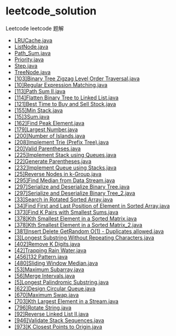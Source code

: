 # leetcode_solution
Leetcode
leetcode 题解


- [LRUCache.java](./leetcode-problem/src/main/java/solution/LRUCache.java)
- [ListNode.java](./leetcode-problem/src/main/java/solution/ListNode.java)
- [Path_Sum.java](./leetcode-problem/src/main/java/solution/Path_Sum.java)
- [Priority.java](./leetcode-problem/src/main/java/solution/Priority.java)
- [Step.java](./leetcode-problem/src/main/java/solution/Step.java)
- [TreeNode.java](./leetcode-problem/src/main/java/solution/TreeNode.java)
- [[103]Binary Tree Zigzag Level Order Traversal.java](./leetcode-problem/src/main/java/solution/%5B103%5DBinary%20Tree%20Zigzag%20Level%20Order%20Traversal.java)
- [[10]Regular Expression Matching.java](./leetcode-problem/src/main/java/solution/%5B10%5DRegular%20Expression%20Matching.java)
- [[113]Path Sum II.java](./leetcode-problem/src/main/java/solution/%5B113%5DPath%20Sum%20II.java)
- [[114]Flatten Binary Tree to Linked List.java](./leetcode-problem/src/main/java/solution/%5B114%5DFlatten%20Binary%20Tree%20to%20Linked%20List.java)
- [[121]Best Time to Buy and Sell Stock.java](./leetcode-problem/src/main/java/solution/%5B121%5DBest%20Time%20to%20Buy%20and%20Sell%20Stock.java)
- [[155]Min Stack.java](./leetcode-problem/src/main/java/solution/%5B155%5DMin%20Stack.java)
- [[15]3Sum.java](./leetcode-problem/src/main/java/solution/%5B15%5D3Sum.java)
- [[162]Find Peak Element.java](./leetcode-problem/src/main/java/solution/%5B162%5DFind%20Peak%20Element.java)
- [[179]Largest Number.java](./leetcode-problem/src/main/java/solution/%5B179%5DLargest%20Number.java)
- [[200]Number of Islands.java](./leetcode-problem/src/main/java/solution/%5B200%5DNumber%20of%20Islands.java)
- [[208]Implement Trie (Prefix Tree).java](./leetcode-problem/src/main/java/solution/%5B208%5DImplement%20Trie%20%28Prefix%20Tree%29.java)
- [[20]Valid Parentheses.java](./leetcode-problem/src/main/java/solution/%5B20%5DValid%20Parentheses.java)
- [[225]Implement Stack using Queues.java](./leetcode-problem/src/main/java/solution/%5B225%5DImplement%20Stack%20using%20Queues.java)
- [[22]Generate Parentheses.java](./leetcode-problem/src/main/java/solution/%5B22%5DGenerate%20Parentheses.java)
- [[232]Implement Queue using Stacks.java](./leetcode-problem/src/main/java/solution/%5B232%5DImplement%20Queue%20using%20Stacks.java)
- [[25]Reverse Nodes in k-Group.java](./leetcode-problem/src/main/java/solution/%5B25%5DReverse%20Nodes%20in%20k-Group.java)
- [[295]Find Median from Data Stream.java](./leetcode-problem/src/main/java/solution/%5B295%5DFind%20Median%20from%20Data%20Stream.java)
- [[297]Serialize and Deserialize Binary Tree.java](./leetcode-problem/src/main/java/solution/%5B297%5DSerialize%20and%20Deserialize%20Binary%20Tree.java)
- [[297]Serialize and Deserialize Binary Tree_2.java](./leetcode-problem/src/main/java/solution/%5B297%5DSerialize%20and%20Deserialize%20Binary%20Tree_2.java)
- [[33]Search in Rotated Sorted Array.java](./leetcode-problem/src/main/java/solution/%5B33%5DSearch%20in%20Rotated%20Sorted%20Array.java)
- [[34]Find First and Last Position of Element in Sorted Array.java](./leetcode-problem/src/main/java/solution/%5B34%5DFind%20First%20and%20Last%20Position%20of%20Element%20in%20Sorted%20Array.java)
- [[373]Find K Pairs with Smallest Sums.java](./leetcode-problem/src/main/java/solution/%5B373%5DFind%20K%20Pairs%20with%20Smallest%20Sums.java)
- [[378]Kth Smallest Element in a Sorted Matrix.java](./leetcode-problem/src/main/java/solution/%5B378%5DKth%20Smallest%20Element%20in%20a%20Sorted%20Matrix.java)
- [[378]Kth Smallest Element in a Sorted Matrix_2.java](./leetcode-problem/src/main/java/solution/%5B378%5DKth%20Smallest%20Element%20in%20a%20Sorted%20Matrix_2.java)
- [[381]Insert Delete GetRandom O(1) - Duplicates allowed.java](./leetcode-problem/src/main/java/solution/%5B381%5DInsert%20Delete%20GetRandom%20O%281%29%20-%20Duplicates%20allowed.java)
- [[3]Longest Substring Without Repeating Characters.java](./leetcode-problem/src/main/java/solution/%5B3%5DLongest%20Substring%20Without%20Repeating%20Characters.java)
- [[402]Remove K Digits.java](./leetcode-problem/src/main/java/solution/%5B402%5DRemove%20K%20Digits.java)
- [[42]Trapping Rain Water.java](./leetcode-problem/src/main/java/solution/%5B42%5DTrapping%20Rain%20Water.java)
- [[456]132 Pattern.java](./leetcode-problem/src/main/java/solution/%5B456%5D132%20Pattern.java)
- [[480]Sliding Window Median.java](./leetcode-problem/src/main/java/solution/%5B480%5DSliding%20Window%20Median.java)
- [[53]Maximum Subarray.java](./leetcode-problem/src/main/java/solution/%5B53%5DMaximum%20Subarray.java)
- [[56]Merge Intervals.java](./leetcode-problem/src/main/java/solution/%5B56%5DMerge%20Intervals.java)
- [[5]Longest Palindromic Substring.java](./leetcode-problem/src/main/java/solution/%5B5%5DLongest%20Palindromic%20Substring.java)
- [[622]Design Circular Queue.java](./leetcode-problem/src/main/java/solution/%5B622%5DDesign%20Circular%20Queue.java)
- [[670]Maximum Swap.java](./leetcode-problem/src/main/java/solution/%5B670%5DMaximum%20Swap.java)
- [[703]Kth Largest Element in a Stream.java](./leetcode-problem/src/main/java/solution/%5B703%5DKth%20Largest%20Element%20in%20a%20Stream.java)
- [[796]Rotate String.java](./leetcode-problem/src/main/java/solution/%5B796%5DRotate%20String.java)
- [[92]Reverse Linked List II.java](./leetcode-problem/src/main/java/solution/%5B92%5DReverse%20Linked%20List%20II.java)
- [[946]Validate Stack Sequences.java](./leetcode-problem/src/main/java/solution/%5B946%5DValidate%20Stack%20Sequences.java)
- [[973]K Closest Points to Origin.java](./leetcode-problem/src/main/java/solution/%5B973%5DK%20Closest%20Points%20to%20Origin.java)
